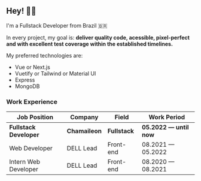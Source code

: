 ## Hey! 👋🏼

I'm a Fullstack Developer from Brazil 🇧🇷

In every project, my goal is: **deliver quality code, acessible, pixel-perfect and with excellent test coverage within the established timelines.**

My preferred technologies are:
- Vue or Next.js
- Vuetify or Tailwind or Material UI
- Express
- MongoDB

### Work Experience
| Job Position                     | Company            | Field                        | Work Period                |
| -------------------------------- | ------------------ | ---------------------------- | -------------------------- |
| **Fullstack Developer**          | **Chamaileon**     | **Fullstack**                | **05.2022 — until now**    |
| Web Developer                    | DELL Lead          | Front-end                    | 08.2021 — 05.2022          |
| Intern Web Developer             | DELL Lead          | Front-end                    | 08.2020 — 08.2021          |
